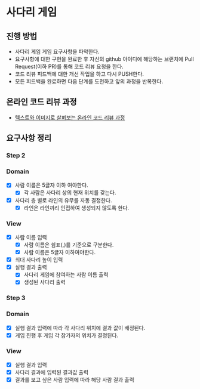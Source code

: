 # 사다리 게임
## 진행 방법
* 사다리 게임 게임 요구사항을 파악한다.
* 요구사항에 대한 구현을 완료한 후 자신의 github 아이디에 해당하는 브랜치에 Pull Request(이하 PR)를 통해 코드 리뷰 요청을 한다.
* 코드 리뷰 피드백에 대한 개선 작업을 하고 다시 PUSH한다.
* 모든 피드백을 완료하면 다음 단계를 도전하고 앞의 과정을 반복한다.

## 온라인 코드 리뷰 과정
* [텍스트와 이미지로 살펴보는 온라인 코드 리뷰 과정](https://github.com/nextstep-step/nextstep-docs/tree/master/codereview)


## 요구사항 정리
### Step 2
### Domain
- [X] 사람 이름은 5글자 이하 여야한다.
  - [X] 각 사람은 사다리 상의 현재 위치를 갖는다.
- [X] 사다리 층 별로 라인의 유무를 자동 결정한다.
  - [X] 라인은 라인끼리 인접하여 생성되지 않도록 한다.

### View
- [X] 사람 이름 입력
  - [X] 사람 이름은 쉼표(,)를 기준으로 구분한다.
  - [X] 사람 이름은 5글자 이하여야한다.
- [X] 최대 사다리 높이 입력
- [X] 실행 결과 출력
  - [X] 사다리 게임에 참여하는 사람 이름 출력
  - [X] 생성된 사다리 출력

### Step 3
### Domain
- [X] 실행 결과 입력에 따라 각 사다리 위치에 결과 값이 배정된다.
- [X] 게임 진행 후 게임 각 참가자의 위치가 결정된다.

### View
- [X] 실행 결과 입력
- [X] 사다리 결과에 입력된 결과값 출력
- [X] 결과를 보고 싶은 사람 입력에 따라 해당 사람 결과 출력